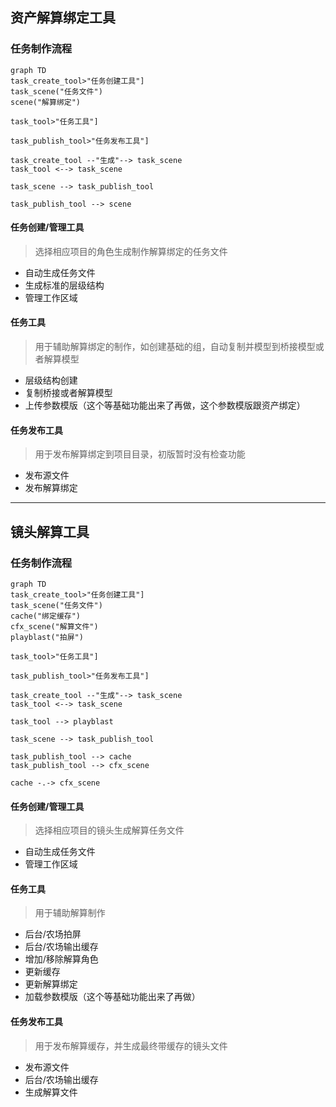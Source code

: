 ## 资产解算绑定工具
### 任务制作流程
```mermaid
graph TD
task_create_tool>"任务创建工具"]
task_scene("任务文件")
scene("解算绑定")

task_tool>"任务工具"]

task_publish_tool>"任务发布工具"]

task_create_tool --"生成"--> task_scene
task_tool <--> task_scene

task_scene --> task_publish_tool

task_publish_tool --> scene

```
#### 任务创建/管理工具
>选择相应项目的角色生成制作解算绑定的任务文件
- 自动生成任务文件
- 生成标准的层级结构
- 管理工作区域
#### 任务工具
>用于辅助解算绑定的制作，如创建基础的组，自动复制并模型到桥接模型或者解算模型
- 层级结构创建
- 复制桥接或者解算模型
- 上传参数模版（这个等基础功能出来了再做，这个参数模版跟资产绑定）
#### 任务发布工具
>用于发布解算绑定到项目目录，初版暂时没有检查功能
- 发布源文件
- 发布解算绑定
---
## 镜头解算工具
### 任务制作流程
```mermaid
graph TD
task_create_tool>"任务创建工具"]
task_scene("任务文件")
cache("绑定缓存")
cfx_scene("解算文件")
playblast("拍屏")

task_tool>"任务工具"]

task_publish_tool>"任务发布工具"]

task_create_tool --"生成"--> task_scene
task_tool <--> task_scene

task_tool --> playblast

task_scene --> task_publish_tool

task_publish_tool --> cache
task_publish_tool --> cfx_scene

cache -.-> cfx_scene
```
#### 任务创建/管理工具
>选择相应项目的镜头生成解算任务文件
- 自动生成任务文件
- 管理工作区域
#### 任务工具
> 用于辅助解算制作
- 后台/农场拍屏
- 后台/农场输出缓存
- 增加/移除解算角色
- 更新缓存
- 更新解算绑定
- 加载参数模版（这个等基础功能出来了再做）
#### 任务发布工具
>用于发布解算缓存，并生成最终带缓存的镜头文件
- 发布源文件
- 后台/农场输出缓存
- 生成解算文件
